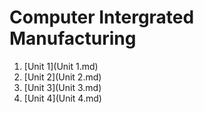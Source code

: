 # Computer Intergrated Manufacturing

1. [Unit 1](Unit 1.md)
2. [Unit 2](Unit 2.md)
3. [Unit 3](Unit 3.md)
4. [Unit 4](Unit 4.md)

